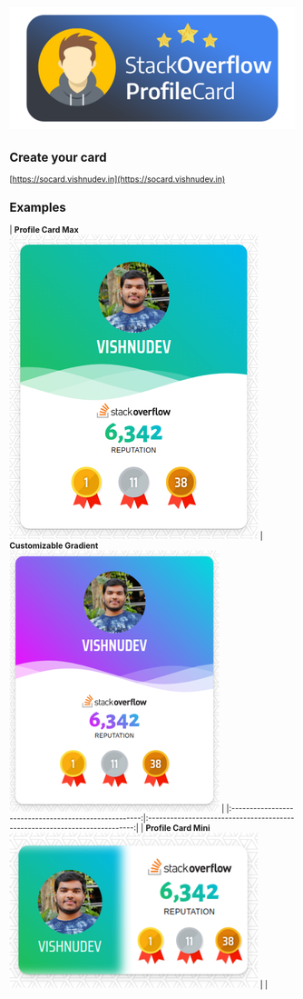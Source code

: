 <h1 align="center">
  <br>
   <img src="https://raw.githubusercontent.com/vishnu-dev/stackoverflow-profile-card/master/github_assets/SOProfileCard.png" alt="StackOverflow Profile Card" title="StackOverflow Profile Card" />
  <br>
</h1>

## Create your card

[https://socard.vishnudev.in](https://socard.vishnudev.in)

## Examples

|  **Profile Card Max** <img src="./github_assets/SampleMax.png" width="438"/>  | **Customizable
Gradient** <img src="./github_assets/SampleGradient.png" width="370"/>              |
|:-----------------------------------------------------:|:--------------------------------------------------------------------------:|
| **Profile Card
Mini** <img src="./github_assets/SampleMini.png" width="438"/> |                                                                            |
